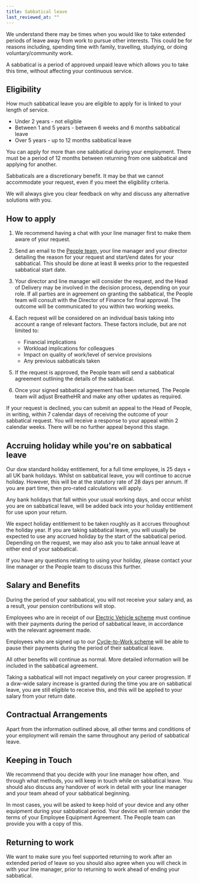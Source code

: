 ```yaml
---
title: Sabbatical leave
last_reviewed_at: ""
---
```

We understand there may be times when you would like to take extended periods of leave away from work to pursue other interests. This could be for reasons including, spending time with family, travelling, studying, or doing voluntary/community work.

A sabbatical is a period of approved unpaid leave which allows you to take this time, without affecting your continuous service. 

## Eligibility

How much sabbatical leave you are eligible to apply for is linked to your length of service.

* Under 2 years - not eligible
* Between 1 and 5 years - between 6 weeks and 6 months sabbatical leave
* Over 5 years - up to 12 months sabbatical leave

You can apply for more than one sabbatical during your employment. There must be a period of 12 months between returning from one sabbatical and applying for another.

Sabbaticals are a discretionary benefit. It may be that we cannot accommodate your request, even if you meet the eligibility criteria.

We will always give you clear feedback on why and discuss any alternative solutions with you. 

## How to apply

1. We recommend having a chat with your line manager first to make them aware of your request.
2. Send an email to the [People team,](mailto:peopleteam@dxw.com) your line manager and your director detailing the reason for your request and start/end dates for your sabbatical. This should be done at least 8 weeks prior to the requested sabbatical start date. 
3. Your director and line manager will consider the request, and the Head of Delivery may be involved in the decision process, depending on your role. If all parties are in agreement on granting the sabbatical, the People team will consult with the Director of Finance for final approval. The outcome will be communicated to you within two working weeks.
4. Each request will be considered on an individual basis taking into account a range of relevant factors. These factors include, but are not limited to:

   * Financial implications
   * Workload implications for colleagues
   * Impact on quality of work/level of service provisions
   * Any previous sabbaticals taken
5. If the request is approved, the People team will send a sabbatical agreement outlining the details of the sabbatical.
6. Once your signed sabbatical agreement has been returned, The People team will adjust BreatheHR and make any other updates as required. 

If your request is declined, you can submit an appeal to the Head of People, in writing, within 7 calendar days of receiving the outcome of your sabbatical request. You will receive a response to your appeal within 2 calendar weeks. There will be no further appeal beyond this stage.

## Accruing holiday while you're on sabbatical leave

Our dxw standard holiday entitlement, for a full time employee, is 25 days + all UK bank holidays. Whilst on sabbatical leave, you will continue to accrue holiday. However, this will be at the statutory rate of 28 days per annum. If you are part time, then pro-rated calculations will apply. 

Any bank holidays that fall within your usual working days, and occur whilst you are on sabbatical leave, will be added back into your holiday entitlement for use upon your return.

We expect holiday entitlement to be taken roughly as it accrues throughout the holiday year. If you are taking sabbatical leave, you will usually be expected to use any accrued holiday by the start of the sabbatical period. Depending on the request, we may also ask you to take annual leave at either end of your sabbatical.

If you have any questions relating to using your holiday, please contact your line manager or the People team to discuss this further. 

## Salary and Benefits

During the period of your sabbatical, you will not receive your salary and, as a result, your pension contributions will stop.

Employees who are in receipt of our [Electric Vehicle scheme](https://playbook.dxw.com/staff-handbook/pay-pension-and-benefits/benefits/) must continue with their payments during the period of sabbatical leave, in accordance with the relevant agreement made. 

Employees who are signed up to our [Cycle-to-Work scheme](https://playbook.dxw.com/staff-handbook/pay-pension-and-benefits/benefits/) will be able to pause their payments during the period of their sabbatical leave.

All other benefits will continue as normal. More detailed information will be included in the sabbatical agreement.

Taking a sabbatical will not impact negatively on your career progression. If a dxw-wide salary increase is granted during the time you are on sabbatical leave, you are still eligible to receive this, and this will be applied to your salary from your return date.

## Contractual Arrangements

Apart from the information outlined above, all other terms and conditions of your employment will remain the same throughout any period of sabbatical leave. 

## Keeping in Touch

We recommend that you decide with your line manager how often, and through what methods, you will keep in touch while on sabbatical leave. You should also discuss any handover of work in detail with your line manager and your team ahead of your sabbatical beginning. 

In most cases, you will be asked to keep hold of your device and any other equipment during your sabbatical period. Your device will remain under the terms of your Employee Equipment Agreement. The People team can provide you with a copy of this.

## Returning to work [](https://playbook.dxw.com/working-here/pay-pension-and-benefits/#parental-leave)

We want to make sure you feel supported returning to work after an extended period of leave so you should also agree when you will check in with your line manager, prior to returning to work ahead of ending your sabbatical.